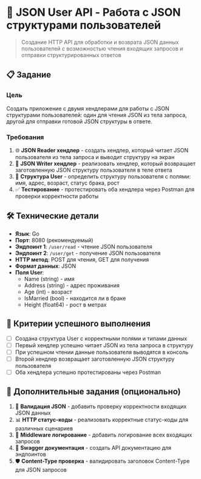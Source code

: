 # 🎯 JSON User API - Работа с JSON структурами пользователей

> Создание HTTP API для обработки и возврата JSON данных пользователей с возможностью чтения входящих запросов и отправки структурированных ответов

## 📋 Задание

### Цель
Создать приложение с двумя хендлерами для работы с JSON структурами пользователей: один для чтения JSON из тела запроса, другой для отправки готовой JSON структуры в ответе.

### Требования
1. 🌐 **JSON Reader хендлер** - создать хендлер, который читает JSON пользователя из тела запроса и выводит структуру на экран
2. 🔧 **JSON Writer хендлер** - реализовать хендлер, который возвращает заготовленную JSON структуру пользователя в теле ответа
3. 🚀 **Структура User** - определить структуру пользователя с полями: имя, адрес, возраст, статус брака, рост
4. ✅ **Тестирование** - протестировать оба хендлера через Postman для проверки корректности работы

## 🛠 Технические детали

- **Язык**: Go
- **Порт**: 8080 (рекомендуемый)
- **Эндпоинт 1**: `/user/read` - чтение JSON пользователя
- **Эндпоинт 2**: `/user/get` - получение JSON пользователя
- **HTTP метод**: POST для чтения, GET для получения
- **Формат данных**: JSON
- **Поля User**: 
  - Name (string) - имя
  - Address (string) - адрес проживания
  - Age (int) - возраст
  - IsMarried (bool) - находится ли в браке
  - Height (float64) - рост в метрах

## 🎯 Критерии успешного выполнения

- [ ] Создана структура User с корректными полями и типами данных
- [ ] Первый хендлер успешно читает JSON из тела запроса в структуру
- [ ] При успешном чтении данные пользователя выводятся в консоль
- [ ] Второй хендлер возвращает заготовленную JSON структуру пользователя
- [ ] Оба хендлера успешно протестированы через Postman

## 🤝 Дополнительные задания (опционально)

1. 🎨 **Валидация JSON** - добавить проверку корректности входящих JSON данных
2. 📊 **HTTP статус-коды** - реализовать корректные статус-коды для различных сценариев
3. 🔄 **Middleware логирование** - добавить логирование всех входящих запросов
4. 📝 **Swagger документация** - создать API документацию для эндпоинтов
5. 🛡 **Content-Type проверка** - валидировать заголовок Content-Type для JSON запросов
